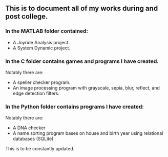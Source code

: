 ## This is to document all of my works during and post college.

### In the MATLAB folder contained:
- A Joyride Analysis project.
- A System Dynamic project.

### In the C folder contains games and programs I have created. 
Notably there are:
- A speller checker program.
- An image processing program with grayscale, sepia, blur, reflect, and edge detection filters.

### In the Python folder contains programs I have created:
Notably there are:
- A DNA checker 
- A name sorting program bases on house and birth year using relational databases (SQLite) 

This is to be constantly updated.
